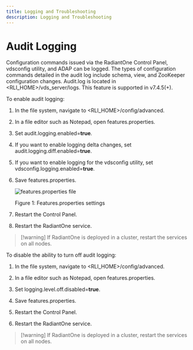 ```yaml
---
title: Logging and Troubleshooting
description: Logging and Troubleshooting
---
```


# Audit Logging

Configuration commands issued via the RadiantOne Control Panel, vdsconfig utility, and ADAP can be logged. The types of configuration commands detailed in the audit log include schema, view, and ZooKeeper configuration changes. Audit.log is located in <RLI_HOME>/vds_server/logs. This feature is supported in v7.4.5(+).

To enable audit logging:

1. In the file system, navigate to <RLI_HOME>/config/advanced. 

2. In a file editor such as Notepad, open features.properties. 

3. Set audit.logging.enabled=**true**.

4. If you want to enable logging delta changes, set audit.logging.diff.enabled=**true**.

5. If you want to enable logging for the vdsconfig utility, set vdsconfig.logging.enabled=**true**.

6. Save features.properties.

    ![features.properties file](Media/audit-logging.jpg)

    Figure 1: Features.properties settings

7. Restart the Control Panel.
8. Restart the RadiantOne service.

  >[!warning] If RadiantOne is deployed in a cluster, restart the services on all nodes. 

To disable the ability to turn off audit logging:

1. In the file system, navigate to <RLI_HOME>/config/advanced.

1. In a file editor such as Notepad, open features.properties.

1. Set logging.level.off.disabled=**true**.

1. Save features.properties.

1. Restart the Control Panel.

1. Restart the RadiantOne service.

  >[!warning] If RadiantOne is deployed in a cluster, restart the services on all nodes. 

